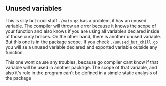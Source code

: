 ## Unused variables

This is silly but cool stuff
`./main.go` has a problem, it has an unused variable. The compiler will throw an error because it knows the scope of your function and also knows if you are using all variables declared inside of those curly braces.
On the other hand, there is another unused variable. But this one is in the package scope.
If you check `./unused_but_chill.go` you will se a unused variable declared and exported variable outside any function.

This one wont cause any troubles, because go compiler cant know if that variable will be used in another package. The scope of that variable, and also it's role in the program can't be defined in a simple static analysis  of the package